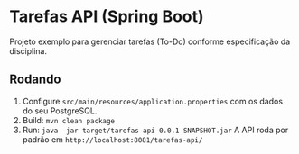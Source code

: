 # Tarefas API (Spring Boot)
Projeto exemplo para gerenciar tarefas (To-Do) conforme especificação da disciplina.

## Rodando
1. Configure `src/main/resources/application.properties` com os dados do seu PostgreSQL.
2. Build: `mvn clean package`
3. Run: `java -jar target/tarefas-api-0.0.1-SNAPSHOT.jar`
A API roda por padrão em `http://localhost:8081/tarefas-api/`
